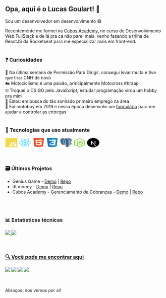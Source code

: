 ## Opa, aqui é o Lucas Goulart! 👋

Sou um desenvolvedor em desenvolvimento 😅

Recentemente me formei na <a href='https://cubos.academy/' target='_blank'>Cubos Academy</a>, no curso de Desenvolvimento Web FullStack e de lá pra cá não parei mais, venho fazendo a trilha de ReactJS da Rocketseat para me especializar mais em front-end.
<br />
<br />
### ❓ Curiosidades
🤡 Na última semana de Permissão Para Dirigir, consegui levar multa e tive que tirar CNH de novo<br />
🏍  Motociclismo é uma paixão, principalmente Motocross #braap<br />
🤓 Troquei o CS:GO pelo JavaScript, estudar programação virou um hobby pra mim<br />
🎯 Estou em busca do tão sonhado primeiro emprego na área<br />
🛵 Fui motoboy em 2019 e nessa época desenvolvi um <a href='https://goulartlcs.github.io/titanium_express/' target='_blank'>formulário</a> para me ajudar a controlar as entregas
<br />
<br />

### 🧰 Tecnologias que uso atualmente
<div style="display: inline_block">
  <img align="center" alt="Lucas-Js" height="30" width="40" src="https://raw.githubusercontent.com/devicons/devicon/master/icons/javascript/javascript-plain.svg">
  <img align="center" alt="Lucas-React" height="30" width="40" src="https://raw.githubusercontent.com/devicons/devicon/master/icons/react/react-original.svg">
  <img align="center" alt="Lucas-HTML" height="30" width="40" src="https://raw.githubusercontent.com/devicons/devicon/master/icons/html5/html5-original.svg">
  <img align="center" alt="Lucas-CSS" height="30" width="40" src="https://raw.githubusercontent.com/devicons/devicon/master/icons/css3/css3-original.svg">
  <img align="center" alt="Lucas-Postgresql" height="30" width="40" src="https://raw.githubusercontent.com/devicons/devicon/master/icons/postgresql/postgresql-original.svg">
  <img align="center" alt="Lucas-Node" height="30" width="40" src="https://raw.githubusercontent.com/devicons/devicon/master/icons/nodejs/nodejs-original.svg">
  <img align="center" alt="Lucas-Next" height="30" width="40" src="https://raw.githubusercontent.com/devicons/devicon/master/icons/nextjs/nextjs-original.svg">
</div>
<br />
<br />

### 🗃 Últimos Projetos
* Genius Game - <a href='https://genius.goulartlcs.dev' target='_blank'>Demo</a> | <a href='https://github.com/goulartlcs/dio-eduzz-genius' target='_blank'>Repo</a><br />
* dt money - <a href='https://dtmoney.goulartlcs.dev' target='_blank'>Demo</a> | <a href='https://github.com/goulartlcs/dtmoney' target='_blank'>Repo</a><br />
* Cubos Academy - Gerenciamento de Cobranças - <a href='https://cubos.goulartlcs.dev' target='_blank'>Demo</a> | <a href='https://github.com/goulartlcs/back-payment-manager' target='_blank'>Repo</a><br />
<br />
<br />

### 📊 Estatísticas técnicas
<div>
  <a href="https://github.com/glrtlucas">
  <img height="180em" src="https://github-readme-stats.vercel.app/api?username=goulartlcs&show_icons=true&theme=dark&include_all_commits=true&count_private=true"/>
  <img height="180em" src="https://github-readme-stats.vercel.app/api/top-langs/?username=goulartlcs&layout=compact&langs_count=7&theme=dark"/>
</div>
<br />
<br />
  
### 🔍 Você pode me encontrar aqui
  <a href="https://instagram.com/goulartlcs" target="_blank"><img src="https://img.shields.io/badge/-Instagram-%23E4405F?style=for-the-badge&logo=instagram&logoColor=white" target="_blank"></a>
 <a href="https://discord.gg/Lucas Goulart#1678" target="_blank"><img src="https://img.shields.io/badge/Discord-7289DA?style=for-the-badge&logo=discord&logoColor=white" target="_blank"></a> 
  <a href = "mailto:lucas@goulartlcs.dev"><img src="https://img.shields.io/badge/-Email-c4c4c4?style=for-the-badge&logo=gmail&logoColor=white" target="_blank"></a>
  <a href="https://www.linkedin.com/in/goulartlcs" target="_blank"><img src="https://img.shields.io/badge/-LinkedIn-%230077B5?style=for-the-badge&logo=linkedin&logoColor=white" target="_blank"></a> 
  <br />
  <br />
  <br />
  
  Abraços, nos vemos por aí!




